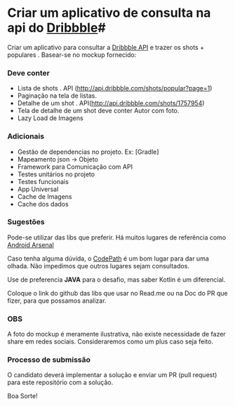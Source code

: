 # Criar um aplicativo de consulta na api do [Dribbble](https://dribbble.com)#

Criar um aplicativo para consultar a [Dribbble API](http://developer.dribbble.com/v1/) e trazer os shots + populares . Basear-se no mockup fornecido:



### **Deve conter** ###

* Lista de shots . API (http://api.dribbble.com/shots/popular?page=1)
* Paginação na tela de listas.
* Detalhe de um shot . API(http://api.dribbble.com/shots/1757954)
* Tela de detalhe de um shot deve conter Autor com foto.
* Lazy Load de Imagens

### Adicionais ###

* Gestão de dependencias no projeto. Ex: [Gradle]
* Mapeamento json -> Objeto 
* Framework para Comunicação com API 
* Testes unitários no projeto 
* Testes funcionais
* App Universal
* Cache de Imagens
* Cache dos dados
 

### **Sugestões** ###

Pode-se utilizar das libs que preferir. Há muitos lugares de referência como [Android Arsenal](https://android-arsenal.com/)

Caso tenha alguma dúvida, o [CodePath](https://guides.codepath.com/android) é um bom lugar para dar uma olhada. Não impedimos 
que outros lugares sejam consultados.

Use de preferencia **JAVA** para o desafio, mas saber Kotlin é um diferencial.

Coloque o link do github das libs que usar no Read.me ou na Doc do PR que fizer, para que possamos analizar.

### **OBS** ###

A foto do mockup é meramente ilustrativa, não existe necessidade de fazer share em redes sociais. Consideraremos como um plus caso seja feito.  


### **Processo de submissão** ###
O candidato deverá implementar a solução e enviar um PR (pull request) para este repositório com a solução.

Boa Sorte!